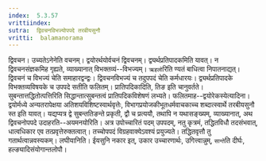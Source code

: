 ```yaml
---
index:  5.3.57
vrittiindex: 
sutra:  द्विवचनविभज्योपपदे तरबीयसुनौ
vritti:  balamanorama 
---
```


द्विवचन। उच्यतेऽनेनेति वचनम्। द्वयोरर्थयोर्वचनं द्विवचनम्। द्व्यर्थप्रतिपादकमिति यावत्। न द्विवचनसंज्ञकमिह गृह्यते, व्याख्यानात् विभक्तव्यं--विभज्यम्। `ऋहलो`रिति ण्यतं बाधित्वा निपातनाद्यत्। द्विवचनं च विभज्यं चेति समाहारद्वन्द्वः। द्विवचनविभज्यं च तदुपपदं चेति कर्मधारयः। द्व्यर्थप्रतिपादके विभक्तव्यविषयके च उपपदे सतीति फलितम्। प्रातिपदिकादिति, तिङ इति चानुवर्तते। सुबन्तात्तद्धितोत्पत्तिरिति सिद्धान्तात्सुबन्तत्वं प्रातिपदिकविशेषणं लभ्यते। फलितमाह--द्वयोरेकस्येत्यादिना। द्वयोर्मध्ये अन्यतरापेक्षया अतिशयविशिष्टस्वार्थवृत्तेः, विभागप्रयोजकीभूतधर्मवाचकाच्च शब्दात्स्वार्थे तरबीयसुनौ स्त इति यावत्। यद्यप्यत्र द्वे सुबन्ततिङन्ते प्रकृती, द्वौ च प्रत्ययौ, तथापि न यथासङ्ख्यम्, व्याख्यानात्, अथ द्विवचनोपपदे उदाहरति--अयमनयोरिति। अत्र उपोच्चारितं पदम् उपपदम्, नतु कृत्रमं, तद्धितविधौ तदसंभवात्, धात्वधिकार एव तत्प्रवृत्तेरुक्तत्वात्। तच्चोपपदं विग्रहवाक्येऽवश्यं प्रयुज्यते। तद्धितवृत्तौ तु गतार्थत्वान्नवस्यकम्। लघीयानिति। ईयसुनि नकार इत्, उकार उच्चारणार्थः, उगित्त्वान्नुम्, `सान्ते`ति दीर्घः, हल्ङ्यादिसंयोगान्तलोपौ।

